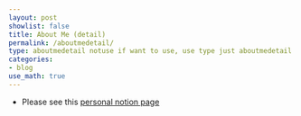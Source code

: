 ```yaml
---
layout: post
showlist: false 
title: About Me (detail)
permalink: /aboutmedetail/
type: aboutmedetail notuse if want to use, use type just aboutmedetail 
categories:
- blog
use_math: true
---
```


- Please see this <a href="http://bit.ly/gk_profile"> personal notion page  </a>
